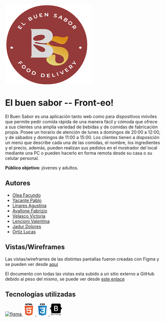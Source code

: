 ![](https://github.com/Facustriker/El-buen-sabor---Grupo-Front-eo/blob/main/Assets/logoP.png)

# El buen sabor -- Front-eo!

El Buen Sabor es una aplicación tanto web como para dispositivos móviles que permite pedir comida rápida de una manera fácil y cómoda que ofrece a sus clientes una amplia variedad de bebidas y de comidas de fabricación propia. Posee un horario de atención de lunes a domingos de 20:00 a 12:00, y de sábados y domingos de 11:00 a 15:00. Los clientes tienen a disposición un menú que describe cada una de las comidas, el nombre, los ingredientes y el precio, además, pueden realizan sus pedidos en el mostrador del local mediante una PC o pueden hacerlo en forma remota desde su casa o su celular personal.

**Público objetivo:** jóvenes y adultos.

## Autores

- [Olea Facundo](https://github.com/Facustriker)
- [Yacante Pablo](https://github.com/pabloyacante)
- [Linares Agustina](https://github.com/aguslinares)
- [Avallone Fabrizio](https://github.com/Fabrixx19)
- [Velasco Victoria](https://github.com/Vickyvelas)
- [Lencioni Valentina](https://github.com/valentinalencioni)
- [Jadur Dolores](https://github.com/dolojadur)
- [Ortiz Lucas](https://github.com/espaarg)

## Vistas/Wireframes

Las vistas/wireframes de las distintas pantallas fueron creadas con Figma y se pueden ver desde [aquí](https://www.figma.com/file/MnjdLVlMtSvFxHHVVCcLZf/Front-eo---El-buen-sabor?type=design&node-id=0-1&mode=design&t=UaYuCtkeuam3DJYo-0)


El documento con todas las vistas esta subido a un sitio externo a GitHub debido al peso del mismo, se puede ver desde [este enlace](https://docs.google.com/document/d/1Bl1EcXz_RNrof0mIbGTdM1aoCmuUJCG2BU-PQOvuNH8/edit#heading=h.f04trkdhw0w4)

## Tecnologías utilizadas

<a href="https://www.figma.com/" target="_blank" rel="noreferrer"> <img src="https://www.vectorlogo.zone/logos/figma/figma-icon.svg" alt="figma" width="40" height="40"/> </a>
<a href="https://www.w3.org/html/" target="_blank" rel="noreferrer"> <img src="https://raw.githubusercontent.com/devicons/devicon/master/icons/html5/html5-original-wordmark.svg" alt="html5" width="40" height="40"/> </a>
<a href="https://www.w3schools.com/css/" target="_blank" rel="noreferrer"> <img src="https://raw.githubusercontent.com/devicons/devicon/master/icons/css3/css3-original-wordmark.svg" alt="css3" width="40" height="40"/> </a> 
<a href="https://getbootstrap.com" target="_blank" rel="noreferrer"> <img src="https://raw.githubusercontent.com/devicons/devicon/master/icons/bootstrap/bootstrap-plain-wordmark.svg" alt="bootstrap" width="40" height="40"/> </a>

